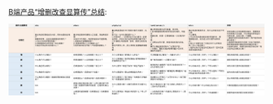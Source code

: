 [B端产品“增删改查显算传”总结](https://www.yuque.com/docs/share/8bad3bf3-178a-457d-af4d-124851a1ab7c#RLE1
):


![](vx_images/165746594889861.png)